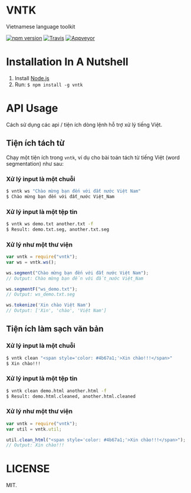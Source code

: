 # VNTK

Vietnamese language toolkit

[![npm version](https://img.shields.io/npm/v/vntk.svg?style=flat)](https://www.npmjs.com/package/vntk)
[![Travis](https://travis-ci.org/Vunb/vntk.svg?branch=master)](https://travis-ci.org/Vunb/vntk)
[![Appveyor](https://ci.appveyor.com/api/projects/status/3xej24k2f9qlm2v8/branch/master?svg=true)](https://ci.appveyor.com/project/Vunb/vntk/branch/master)


# Installation In A Nutshell

1. Install [Node.js](http://nodejs.org/)
2. Run: `$ npm install -g vntk`

# API Usage

Cách sử dụng các api / tiện ích dòng lệnh hỗ trợ xử lý tiếng Việt.

## Tiện ích tách từ

Chạy một tiện ích trong `vntk`, ví dụ cho bài toán tách từ tiếng Việt (word segmentation) như sau:

### Xử lý input là một chuỗi
```bash
$ vntk ws "Chào mừng bạn đến với đất nước Việt Nam"
$ Chào mừng bạn đến với đất_nước Việt_Nam
```

### Xử lý input là một tệp tin
```bash
$ vntk ws demo.txt another.txt -f
$ Result: demo.txt.seg, another.txt.seg
```

### Xử lý như một thư viện
```javascript
var vntk = require("vntk");
var ws = vntk.ws();

ws.segment("Chào mừng bạn đến với đất nước Việt Nam");
// Output: Chào mừng bạn đến với đất_nước Việt_Nam

ws.segmentF("ws_demo.txt");
// Output: ws_demo.txt.seg

ws.tokenize('Xin chào Việt Nam')
// Output: ['Xin', 'chào', 'Việt Nam']

```

## Tiện ích làm sạch văn bản

### Xử lý input là một chuỗi
```bash
$ vntk clean "<span style='color: #4b67a1;'>Xin chào!!!</span>"
$ Xin chào!!!
```

### Xử lý input là một tệp tin
```bash
$ vntk clean demo.html another.html -f
$ Result: demo.html.cleaned, another.html.cleaned
```

### Xử lý như một thư viện
```javascript
var vntk = require("vntk");
var util = vntk.util;

util.clean_html("<span style='color: #4b67a1;'>Xin chào!!!</span>");
// Output: Xin chào!!!
```

LICENSE
========

MIT.